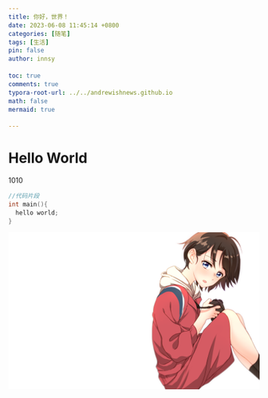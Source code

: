 ```yaml
---
title: 你好，世界！
date: 2023-06-08 11:45:14 +0800
categories: [随笔]
tags: [生活]
pin: false
author: innsy

toc: true
comments: true
typora-root-url: ../../andrewishnews.github.io
math: false
mermaid: true

---
```


# Hello World 

1010

```c++
//代码片段
int main(){
  hello world;
}
```



![835515](/assets/blog_res/2021-03-30-hello-world.assets/835515.png)
